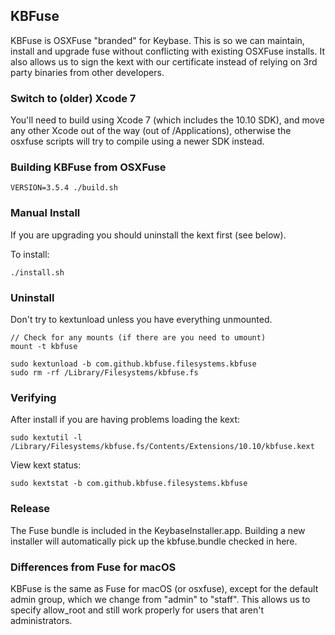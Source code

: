 ## KBFuse

KBFuse is OSXFuse "branded" for Keybase. This is so we can maintain, install and upgrade fuse without
conflicting with existing OSXFuse installs. It also allows us to sign the kext with our certificate instead
of relying on 3rd party binaries from other developers.

### Switch to (older) Xcode 7

You'll need to build using Xcode 7 (which includes the 10.10 SDK), and move any other Xcode
out of the way (out of /Applications), otherwise the osxfuse scripts will try to compile
using a newer SDK instead.

### Building KBFuse from OSXFuse

    VERSION=3.5.4 ./build.sh

### Manual Install

If you are upgrading you should uninstall the kext first (see below).

To install:

    ./install.sh

### Uninstall

Don't try to kextunload unless you have everything unmounted.

    // Check for any mounts (if there are you need to umount)
    mount -t kbfuse

    sudo kextunload -b com.github.kbfuse.filesystems.kbfuse
    sudo rm -rf /Library/Filesystems/kbfuse.fs

### Verifying

After install if you are having problems loading the kext:

    sudo kextutil -l /Library/Filesystems/kbfuse.fs/Contents/Extensions/10.10/kbfuse.kext

View kext status:

    sudo kextstat -b com.github.kbfuse.filesystems.kbfuse

### Release

The Fuse bundle is included in the KeybaseInstaller.app.
Building a new installer will automatically pick up the kbfuse.bundle checked in here.

### Differences from Fuse for macOS

KBFuse is the same as Fuse for macOS (or osxfuse), except for the default admin group,
which we change from "admin" to "staff". This allows us to specify allow_root and still
work properly for users that aren't administrators.
